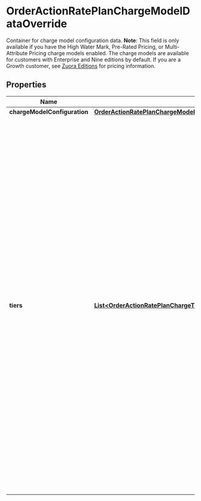 

# OrderActionRatePlanChargeModelDataOverride

Container for charge model configuration data.  **Note**: This field is only available if you have the High Water Mark, Pre-Rated Pricing, or Multi-Attribute Pricing charge models enabled. The charge models are available for customers with Enterprise and Nine editions by default. If you are a Growth customer, see [Zuora Editions](https://knowledgecenter.zuora.com/BB_Introducing_Z_Business/C_Zuora_Editions) for pricing information. 

## Properties

| Name | Type | Description | Notes |
|------------ | ------------- | ------------- | -------------|
|**chargeModelConfiguration** | [**OrderActionRatePlanChargeModelDataOverrideChargeModelConfiguration**](OrderActionRatePlanChargeModelDataOverrideChargeModelConfiguration.md) |  |  [optional] |
|**tiers** | [**List&lt;OrderActionRatePlanChargeTier&gt;**](OrderActionRatePlanChargeTier.md) | List of cumulative pricing tiers in the charge.  **Note**: When you override tiers of the charge with a High Water Mark Pricing charge model, you have to provide all of the tiers, including the ones you do not want to change. The new tiers will completely override the previous ones. The High Water Mark Pricing charge models are available for customers with Enterprise and Nine editions by default. If you are a Growth customer, see [Zuora Editions](https://knowledgecenter.zuora.com/BB_Introducing_Z_Business/C_Zuora_Editions) for pricing information.  |  [optional] |




